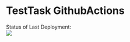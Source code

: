 # TestTask GithubActions


Status of Last Deployment:<br>
<img src="https://github.com/nevydimka/task-alpacked/actions/workflows/main.yml/badge.svg?branch=main"><br>

